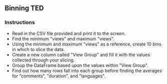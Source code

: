 ## Binning TED

### Instructions

* Read in the CSV file provided and print it to the screen.
* Find the minimum "views" and maximum "views".
* Using the minimum and maximum "views" as a reference, create 10 bins in which to slice the data.
* Create a new column called "View Group" and fill it with the values collected through your slicing.
* Group the DataFrame based upon the values within "View Group".
* Find out how many rows fall into each group before finding the averages for "comments", "duration", and "languages".

